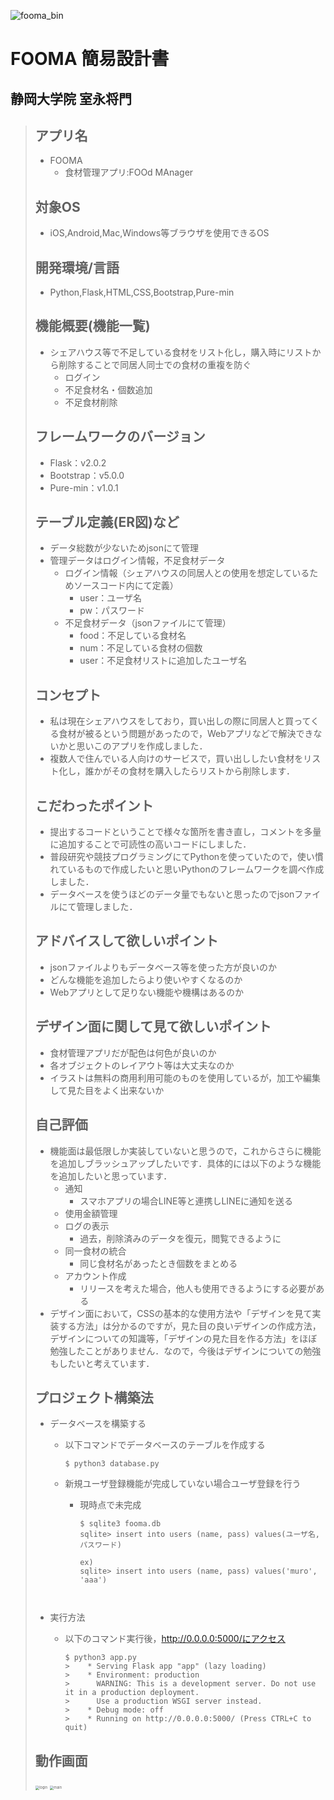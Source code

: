 ![fooma_bin](./README.assets/fooma_bin.png)



# FOOMA 簡易設計書

## 静岡大学院 室永将門



> ## アプリ名
>
> - FOOMA
>   - 食材管理アプリ:FOOd MAnager
>
>
>
> ## 対象OS
>
> - iOS,Android,Mac,Windows等ブラウザを使用できるOS
>
>
>
> ## 開発環境/言語
>
> - Python,Flask,HTML,CSS,Bootstrap,Pure-min
>
>
>
> ## 機能概要(機能一覧)
>
> - シェアハウス等で不足している食材をリスト化し，購入時にリストから削除することで同居人同士での食材の重複を防ぐ
>   - ログイン
>   - 不足食材名・個数追加
>   - 不足食材削除
>
>
>
> ## フレームワークのバージョン
>
> - Flask：v2.0.2
> - Bootstrap：v5.0.0
> - Pure-min：v1.0.1
>
>
>
> ## テーブル定義(ER図)など
>
> - データ総数が少ないためjsonにて管理
> - 管理データはログイン情報，不足食材データ
>   - ログイン情報（シェアハウスの同居人との使用を想定しているためソースコード内にて定義）
>     - user：ユーザ名
>     - pw：パスワード
>   - 不足食材データ（jsonファイルにて管理）
>     - food：不足している食材名
>     - num：不足している食材の個数
>     - user：不足食材リストに追加したユーザ名
>
>
>
> ## コンセプト
>
> - 私は現在シェアハウスをしており，買い出しの際に同居人と買ってくる食材が被るという問題があったので，Webアプリなどで解決できないかと思いこのアプリを作成しました．
> - 複数人で住んでいる人向けのサービスで，買い出ししたい食材をリスト化し，誰かがその食材を購入したらリストから削除します．
>
>
>
> ## こだわったポイント
>
> - 提出するコードということで様々な箇所を書き直し，コメントを多量に追加することで可読性の高いコードにしました．
> - 普段研究や競技プログラミングにてPythonを使っていたので，使い慣れているもので作成したいと思いPythonのフレームワークを調べ作成しました．
> - データベースを使うほどのデータ量でもないと思ったのでjsonファイルにて管理しました．
>
>
>
> ## アドバイスして欲しいポイント
>
> - jsonファイルよりもデータベース等を使った方が良いのか
> - どんな機能を追加したらより使いやすくなるのか
> - Webアプリとして足りない機能や機構はあるのか
>
>
>
> ## デザイン面に関して見て欲しいポイント
>
> - 食材管理アプリだが配色は何色が良いのか
> - 各オブジェクトのレイアウト等は大丈夫なのか
> - イラストは無料の商用利用可能のものを使用しているが，加工や編集して見た目をよく出来ないか
>
>
>
> ## 自己評価
>
> - 機能面は最低限しか実装していないと思うので，これからさらに機能を追加しブラッシュアップしたいです．具体的には以下のような機能を追加したいと思っています．
>   - 通知
>     - スマホアプリの場合LINE等と連携しLINEに通知を送る
>   - 使用金額管理
>   - ログの表示
>     - 過去，削除済みのデータを復元，閲覧できるように
>   - 同一食材の統合
>     - 同じ食材名があったとき個数をまとめる
>   - アカウント作成
>     - リリースを考えた場合，他人も使用できるようにする必要がある
> - デザイン面において，CSSの基本的な使用方法や「デザインを見て実装する方法」は分かるのですが，見た目の良いデザインの作成方法，デザインについての知識等，「デザインの見た目を作る方法」をほぼ勉強したことがありません．なので，今後はデザインについての勉強もしたいと考えています．
>
>
>
> ## プロジェクト構築法
>
> - データベースを構築する
>
>   - 以下コマンドでデータベースのテーブルを作成する
>
>     ```
>     $ python3 database.py
>     ```
>
>
>
>   - 新規ユーザ登録機能が完成していない場合ユーザ登録を行う
>
>     - 現時点で未完成
>
>       ```
>       $ sqlite3 fooma.db
>       sqlite> insert into users (name, pass) values(ユーザ名, パスワード)
>
>       ex)
>       sqlite> insert into users (name, pass) values('muro', 'aaa')
>
>
>
> - 実行方法
>
>   - 以下のコマンド実行後，http://0.0.0.0:5000/にアクセス
>
>   	```
>   	$ python3 app.py
>   	>    * Serving Flask app "app" (lazy loading)
>   	>    * Environment: production
>   	>      WARNING: This is a development server. Do not use it in a production deployment.
>   	>      Use a production WSGI server instead.
>   	>    * Debug mode: off
>   	>    * Running on http://0.0.0.0:5000/ (Press CTRL+C to quit)
>   	```
>
>
>
>
> ## 動作画面
>
> <img src="./README.assets/login.png" alt="login" style="zoom:40%;" />
>
>
>
> <img src="./README.assets/main.png" alt="main " style="zoom:40%;" />


